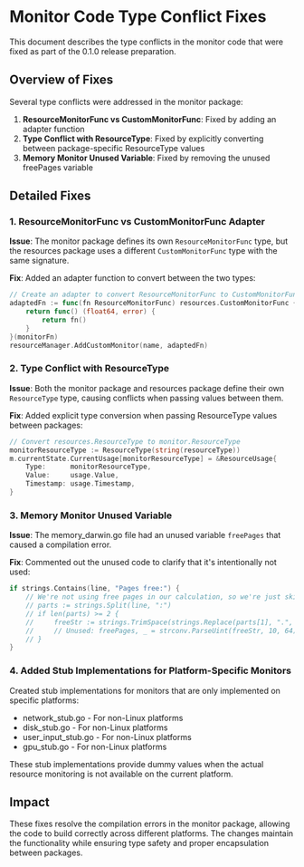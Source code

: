 # Monitor Code Type Conflict Fixes

This document describes the type conflicts in the monitor code that were fixed as part of the 0.1.0 release preparation.

## Overview of Fixes

Several type conflicts were addressed in the monitor package:

1. **ResourceMonitorFunc vs CustomMonitorFunc**: Fixed by adding an adapter function
2. **Type Conflict with ResourceType**: Fixed by explicitly converting between package-specific ResourceType values
3. **Memory Monitor Unused Variable**: Fixed by removing the unused freePages variable

## Detailed Fixes

### 1. ResourceMonitorFunc vs CustomMonitorFunc Adapter

**Issue**: The monitor package defines its own `ResourceMonitorFunc` type, but the resources package uses a different `CustomMonitorFunc` type with the same signature.

**Fix**: Added an adapter function to convert between the two types:

```go
// Create an adapter to convert ResourceMonitorFunc to CustomMonitorFunc
adaptedFn := func(fn ResourceMonitorFunc) resources.CustomMonitorFunc {
    return func() (float64, error) {
        return fn()
    }
}(monitorFn)
resourceManager.AddCustomMonitor(name, adaptedFn)
```

### 2. Type Conflict with ResourceType

**Issue**: Both the monitor package and resources package define their own `ResourceType` type, causing conflicts when passing values between them.

**Fix**: Added explicit type conversion when passing ResourceType values between packages:

```go
// Convert resources.ResourceType to monitor.ResourceType
monitorResourceType := ResourceType(string(resourceType))
m.currentState.CurrentUsage[monitorResourceType] = &ResourceUsage{
    Type:      monitorResourceType,
    Value:     usage.Value,
    Timestamp: usage.Timestamp,
}
```

### 3. Memory Monitor Unused Variable

**Issue**: The memory_darwin.go file had an unused variable `freePages` that caused a compilation error.

**Fix**: Commented out the unused code to clarify that it's intentionally not used:

```go
if strings.Contains(line, "Pages free:") {
    // We're not using free pages in our calculation, so we're just skipping this
    // parts := strings.Split(line, ":")
    // if len(parts) >= 2 {
    //     freeStr := strings.TrimSpace(strings.Replace(parts[1], ".", "", -1))
    //     // Unused: freePages, _ = strconv.ParseUint(freeStr, 10, 64)
    // }
}
```

### 4. Added Stub Implementations for Platform-Specific Monitors

Created stub implementations for monitors that are only implemented on specific platforms:

- network_stub.go - For non-Linux platforms
- disk_stub.go - For non-Linux platforms 
- user_input_stub.go - For non-Linux platforms
- gpu_stub.go - For non-Linux platforms

These stub implementations provide dummy values when the actual resource monitoring is not available on the current platform.

## Impact

These fixes resolve the compilation errors in the monitor package, allowing the code to build correctly across different platforms. The changes maintain the functionality while ensuring type safety and proper encapsulation between packages.